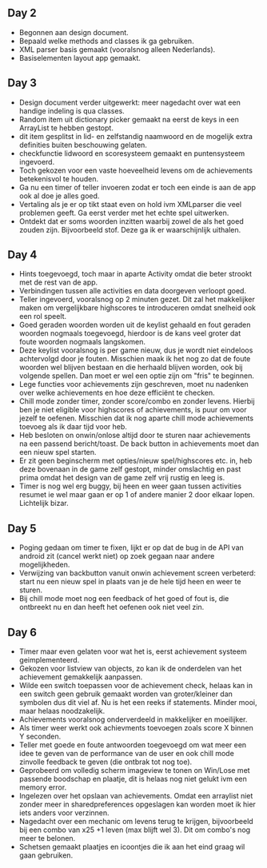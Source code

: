 ## Day 2
* Begonnen aan design document.
* Bepaald welke methods and classes ik ga gebruiken.
* XML parser basis gemaakt (vooralsnog alleen Nederlands).
* Basiselementen layout app gemaakt. 


## Day 3
* Design document verder uitgewerkt: meer nagedacht over wat een handige indeling is qua classes.
* Random item uit dictionary picker gemaakt na eerst de keys in een ArrayList te hebben gestopt.
* dit item gesplitst in lid- en zelfstandig naamwoord en de mogelijk extra definities buiten beschouwing gelaten.
* checkfunctie lidwoord en scoresysteem gemaakt en puntensysteem ingevoerd.
* Toch gekozen voor een vaste hoeveelheid levens om de achievements betekenisvol te houden.
* Ga nu een timer of teller invoeren zodat er toch een einde is aan de app ook al doe je alles goed.
* Vertaling als je er op tikt staat even on hold ivm XMLparser die veel problemen geeft. Ga eerst verder met het echte spel uitwerken.
* Ontdekt dat er soms woorden inzitten waarbij zowel de als het goed zouden zijn. Bijvoorbeeld stof. Deze ga ik er waarschijnlijk uithalen.


## Day 4
* Hints toegevoegd, toch maar in aparte Activity omdat die beter strookt met de rest van de app.
* Verbindingen tussen alle activities en data doorgeven verloopt goed.
* Teller ingevoerd, vooralsnog op 2 minuten gezet. Dit zal het makkelijker maken om vergelijkbare highscores te introduceren omdat snelheid ook een rol speelt.
* Goed geraden woorden worden uit de keylist gehaald en fout geraden woorden nogmaals toegevoegd, hierdoor is de kans veel groter dat foute woorden nogmaals langskomen.
* Deze keylist vooralsnog is per game nieuw, dus je wordt niet eindeloos achtervolgd door je fouten. Misschien maak ik het nog zo dat de foute woorden wel blijven bestaan en die herhaald blijven worden, ook bij volgende spellen. Dan moet er wel een optie zijn om "fris" te beginnen.
* Lege functies voor achievements zijn geschreven, moet nu nadenken over welke achievements en hoe deze efficiënt te checken.
* Chill mode zonder timer, zonder score/combo en zonder levens. Hierbij ben je niet eligible voor highscores of achievements, is puur om voor jezelf te oefenen. Misschien dat ik nog aparte chill mode achievements toevoeg als ik daar tijd voor heb.
* Heb besloten on onwin/onlose altijd door te sturen naar achievements na een passend bericht/toast. De back button in achievements moet dan een nieuw spel starten. 
* Er zit geen beginscherm met opties/nieuw spel/highscores etc. in, heb deze bovenaan in de game zelf gestopt, minder omslachtig en past prima omdat het design van de game zelf vrij rustig en leeg is.
* Timer is nog wel erg buggy, bij heen en weer gaan tussen activities resumet ie wel maar gaan er op 1 of andere manier 2 door elkaar lopen. Lichtelijk bizar.


## Day 5
* Poging gedaan om timer te fixen, lijkt er op dat de bug in de API van android zit (cancel werkt niet) op zoek gegaan naar andere mogelijkheden. 
* Verwijzing van backbutton vanuit onwin achievement screen verbeterd: start nu een nieuw spel in plaats van je de hele tijd heen en weer te sturen.
* Bij chill mode moet nog een feedback of het goed of fout is, die ontbreekt nu en dan heeft het oefenen ook niet veel zin.


## Day 6
* Timer maar even gelaten voor wat het is, eerst achievement systeem geimplementeerd.
* Gekozen voor listview van objects, zo kan ik de onderdelen van het achievement gemakkelijk aanpassen.
* Wilde een switch toepassen voor de achievement check, helaas kan in een switch geen gebruik gemaakt worden van groter/kleiner dan symbolen dus dit viel af. Nu is het een reeks if statements. Minder mooi, maar helaas noodzakelijk.
* Achievements vooralsnog onderverdeeld in makkelijker en moeilijker.
* Als timer weer werkt ook achievments toevoegen zoals score X binnen Y seconden.
* Teller met goede en foute antwoorden toegevoegd om wat meer een idee te geven van de performance van de user en ook chill mode zinvolle feedback te geven (die ontbrak tot nog toe).
* Geprobeerd om volledig scherm imageview te tonen on Win/Lose met passende boodschap en plaatje, dit is helaas nog niet gelukt ivm een memory error.
* Ingelezen over het opslaan van achievements. Omdat een arraylist niet zonder meer in sharedpreferences opgeslagen kan worden moet ik hier iets anders voor verzinnen.
* Nagedacht over een mechanic om levens terug te krijgen, bijvoorbeeld bij een combo van x25 +1 leven (max blijft wel 3). Dit om combo's nog meer te belonen.
* Schetsen gemaakt plaatjes en icoontjes die ik aan het eind graag wil gaan gebruiken. 
